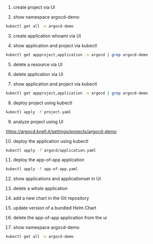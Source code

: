 1. create project via UI

2. show namespace argocd-demo

```bash
kubectl get all -n argocd-demo
```

3. create application whoami via UI

4. show application and project via kubectl

```bash
kubectl get appproject,application -n argocd | grep argocd-demo
```

5. delete a resource via UI

6. delete application via UI

7. show application and project via kubectl

```bash
kubectl get appproject,application -n argocd | grep argocd-demo
```

8. deploy project using kubectl

```bash
kubectl apply -f project.yaml
```

9. analyze project using UI

https://argocd.knell.it/settings/projects/argocd-demo

10. deploy the application using kubectl

```bash
kubectl apply -f argocd/application.yaml
```

11. deploy the app-of-app application

```bash
kubectl apply -f app-of-app.yaml
```

12. show applications and applicationset in UI

13. delete a whole application

14. add a new chart in the Git repository

15. update version of a bundled Helm Chart

16. delete the app-of-app application from the ui

17. show namespace argocd-demo

```bash
kubectl get all -n argocd-demo
```
